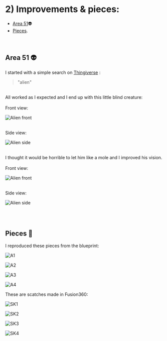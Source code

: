 # 2) Improvements & pieces:
 
* [Area 51](#area-51-alien):alien: 
* [Pieces](#pieces-triangular_ruler). 
<br><br><br>
## Area 51 :alien:
I started with a simple search on [Thingiverse](https://www.thingiverse.com/) : 
> "alien"
<br>
All worked as I expected and I end up with this little blind creature: 
<br><br>
Front view: 
<br>

![Alien front](Images/Alien-head-front.JPG)

<br>
Side view:
<br>

![Alien side](Images/Alien-head-side.JPG)

<br>
I thought it would be horrible to let him like a mole and I improved his vision.
<br><br>
Front view: 
<br>

![Alien front](Images/Aliens-front.JPG)

<br>
Side view:
<br>

![Alien side](Images/Aliens-side.JPG)

<br><br>
## Pieces :triangular_ruler:
I reproduced these pieces from the blueprint: <br>

![A1](Images/A1.png) <br>

![A2](Images/A2.jpg) <br>

![A3](Images/A3.jpg) <br>

![A4](Images/A4.jpg) <br>

These are scatches made in Fusion360: <br>

![SK1](Images/SK1.JPG) <br>

![SK2](Images/SK2.JPG) <br>

![SK3](Images/SK3.JPG) <br>

![SK4](Images/SK4.JPG) <br>
